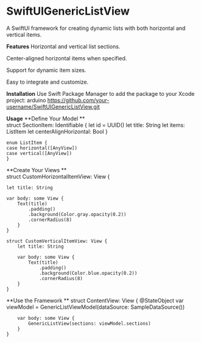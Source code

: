 # SwiftUIGenericListView

A SwiftUI framework for creating dynamic lists with both horizontal and vertical items.

**Features**
Horizontal and vertical list sections.

Center-aligned horizontal items when specified.

Support for dynamic item sizes.

Easy to integrate and customize.

**Installation**
Use Swift Package Manager to add the package to your Xcode project:
arduino
https://github.com/your-username/SwiftUIGenericListView.git

**Usage**
**Define Your Model
**    
    struct SectionItem: Identifiable {
        let id = UUID()
        let title: String
        let items: ListItem
        let centerAlignHorizontal: Bool
    }

    enum ListItem {
    case horizontal([AnyView])
    case vertical([AnyView])
    }
    
**Create Your Views
**    
    struct CustomHorizontalItemView: View {
    
    let title: String
    
    var body: some View {
        Text(title)
            .padding()
            .background(Color.gray.opacity(0.2))
            .cornerRadius(8)
        }
    }

    struct CustomVerticalItemView: View {
        let title: String
    
        var body: some View {
            Text(title)
                .padding()
                .background(Color.blue.opacity(0.2))
                .cornerRadius(8)
        }
    }
    
**Use the Framework
**
    struct ContentView: View {
        @StateObject var viewModel = GenericListViewModel(dataSource: SampleDataSource())
    
        var body: some View {
            GenericListView(sections: viewModel.sections)
        }
    }
